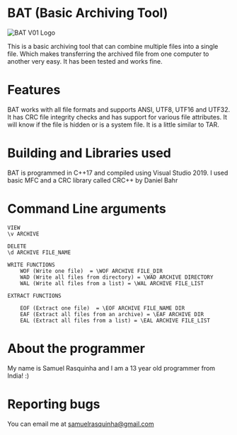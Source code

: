 # BAT (Basic Archiving Tool) 

![BAT V01 Logo](https://github.com/swr06/Basic_Archiving_Tool/blob/master/branding/Logo.png)

This is a basic archiving tool that can combine multiple files into a single file. Which makes transferring the archived file from one computer to another very easy. It has been tested and works fine. 

# Features

BAT works with all file formats and supports ANSI, UTF8, UTF16 and UTF32. 
It has CRC file integrity checks and has support for various file attributes. It will know if the file is hidden or is a system file. It is a little similar to TAR.

# Building and Libraries used

BAT is programmed in C++17 and compiled using Visual Studio 2019.
I used basic MFC and a CRC library called CRC++ by Daniel Bahr

# Command Line arguments

	VIEW 
	\v ARCHIVE

	DELETE
	\d ARCHIVE FILE_NAME

	WRITE FUNCTIONS 
		WOF (Write one file)  = \WOF ARCHIVE FILE_DIR
		WAD (Write all files from directory) = \WAD ARCHIVE DIRECTORY
		WAL (Write all files from a list) = \WAL ARCHIVE FILE_LIST

	EXTRACT FUNCTIONS
		
		EOF (Extract one file)  = \EOF ARCHIVE FILE_NAME DIR
		EAF (Extract all files from an archive) = \EAF ARCHIVE DIR
		EAL (Extract all files from a list) = \EAL ARCHIVE FILE_LIST
    
# About the programmer

My name is Samuel Rasquinha and I am a 13 year old programmer from India! :)

# Reporting bugs 

You can email me at samuelrasquinha@gmail.com

